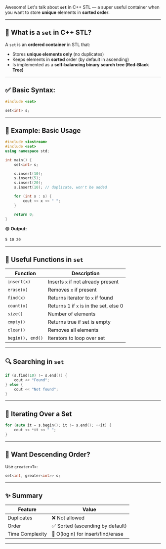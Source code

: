 Awesome! Let's talk about **`set`** in C++ STL — a super useful container when you want to store **unique** elements in **sorted order**.

---

## 🌿 What is a `set` in C++ STL?

A `set` is an **ordered container** in STL that:
- Stores **unique elements only** (no duplicates)
- Keeps elements in **sorted** order (by default in ascending)
- Is implemented as a **self-balancing binary search tree (Red-Black Tree)**

---

## ✅ Basic Syntax:
```cpp
#include <set>

set<int> s;
```

---

## 🚀 Example: Basic Usage
```cpp
#include <iostream>
#include <set>
using namespace std;

int main() {
    set<int> s;

    s.insert(10);
    s.insert(5);
    s.insert(20);
    s.insert(10); // duplicate, won't be added

    for (int x : s) {
        cout << x << " ";
    }

    return 0;
}
```

🟢 **Output:**
```
5 10 20
```

---

## 🧰 Useful Functions in `set`

| Function              | Description                              |
|-----------------------|------------------------------------------|
| `insert(x)`           | Inserts `x` if not already present       |
| `erase(x)`            | Removes `x` if present                   |
| `find(x)`             | Returns iterator to `x` if found         |
| `count(x)`            | Returns 1 if `x` is in the set, else 0   |
| `size()`              | Number of elements                       |
| `empty()`             | Returns true if set is empty             |
| `clear()`             | Removes all elements                     |
| `begin(), end()`      | Iterators to loop over set               |

---

## 🔍 Searching in `set`
```cpp
if (s.find(10) != s.end()) {
    cout << "Found";
} else {
    cout << "Not found";
}
```

---

## 🔁 Iterating Over a Set
```cpp
for (auto it = s.begin(); it != s.end(); ++it) {
    cout << *it << " ";
}
```

---

## 🔻 Want Descending Order?

Use `greater<T>`:
```cpp
set<int, greater<int>> s;
```

---

## ✨ Summary

| Feature        | Value                      |
|----------------|----------------------------|
| Duplicates     | ❌ Not allowed              |
| Order          | ✅ Sorted (ascending by default) |
| Time Complexity| 🔁 O(log n) for insert/find/erase |

---

